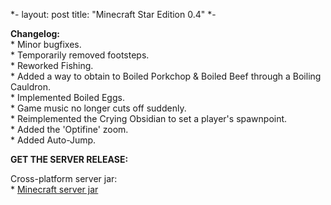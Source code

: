 \*-
layout: post
title: "Minecraft Star Edition 0.4"
\*-

**Changelog:**<br>
\* Minor bugfixes.<br>
\* Temporarily removed footsteps.<br>
\* Reworked Fishing.<br>
\* Added a way to obtain to Boiled Porkchop & Boiled Beef through a Boiling Cauldron.<br>
\* Implemented Boiled Eggs.<br>
\* Game music no longer cuts off suddenly.<br>
\* Reimplemented the Crying Obsidian to set a player's spawnpoint.<br>
\* Added the 'Optifine' zoom.<br>
\* Added Auto-Jump.<br>

**GET THE SERVER RELEASE:**<br>

Cross-platform server jar:<br>
\* [Minecraft server jar](https://github.com/star-edition/star_edition-piston-meta/raw/master/0.4/star_edition0.4_server.jar)<br>